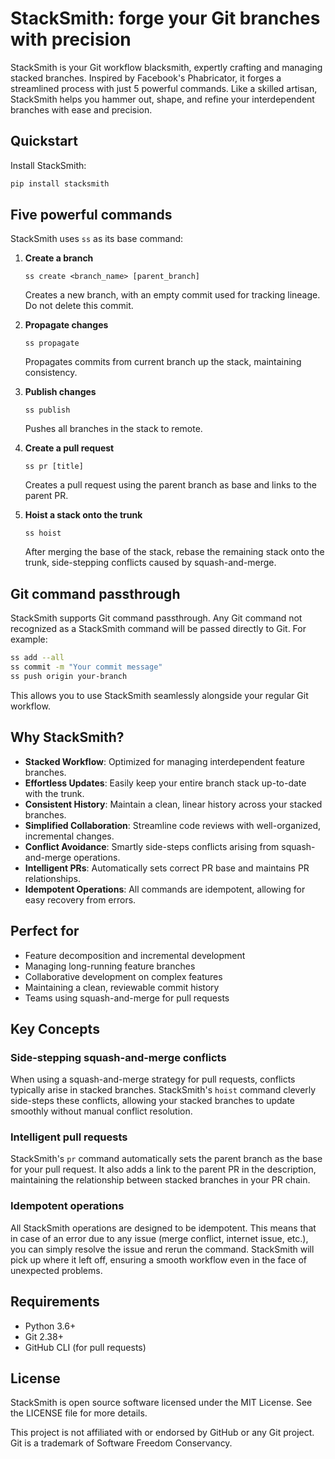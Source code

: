# StackSmith: forge your Git branches with precision

StackSmith is your Git workflow blacksmith, expertly crafting and managing stacked branches. Inspired by Facebook's Phabricator, it forges a streamlined process with just 5 powerful commands. Like a skilled artisan, StackSmith helps you hammer out, shape, and refine your interdependent branches with ease and precision.

## Quickstart

Install StackSmith:

```bash
pip install stacksmith
```

## Five powerful commands

StackSmith uses `ss` as its base command:

1. **Create a branch**
   ```
   ss create <branch_name> [parent_branch]
   ```
   Creates a new branch, with an empty commit used for tracking lineage. Do not delete this commit.

2. **Propagate changes**
   ```
   ss propagate
   ```
   Propagates commits from current branch up the stack, maintaining consistency.

3. **Publish changes**
   ```
   ss publish
   ```
   Pushes all branches in the stack to remote.

4. **Create a pull request**
   ```
   ss pr [title]
   ```
   Creates a pull request using the parent branch as base and links to the parent PR.

5. **Hoist a stack onto the trunk**
   ```
   ss hoist
   ```
   After merging the base of the stack, rebase the remaining stack onto the trunk, side-stepping conflicts caused by squash-and-merge.

## Git command passthrough

StackSmith supports Git command passthrough. Any Git command not recognized as a StackSmith command will be passed directly to Git. For example:

```bash
ss add --all
ss commit -m "Your commit message"
ss push origin your-branch
```

This allows you to use StackSmith seamlessly alongside your regular Git workflow.

## Why StackSmith?

- **Stacked Workflow**: Optimized for managing interdependent feature branches.
- **Effortless Updates**: Easily keep your entire branch stack up-to-date with the trunk.
- **Consistent History**: Maintain a clean, linear history across your stacked branches.
- **Simplified Collaboration**: Streamline code reviews with well-organized, incremental changes.
- **Conflict Avoidance**: Smartly side-steps conflicts arising from squash-and-merge operations.
- **Intelligent PRs**: Automatically sets correct PR base and maintains PR relationships.
- **Idempotent Operations**: All commands are idempotent, allowing for easy recovery from errors.

## Perfect for

- Feature decomposition and incremental development
- Managing long-running feature branches
- Collaborative development on complex features
- Maintaining a clean, reviewable commit history
- Teams using squash-and-merge for pull requests

## Key Concepts

### Side-stepping squash-and-merge conflicts

When using a squash-and-merge strategy for pull requests, conflicts typically arise in stacked branches. StackSmith's `hoist` command cleverly side-steps these conflicts, allowing your stacked branches to update smoothly without manual conflict resolution.

### Intelligent pull requests

StackSmith's `pr` command automatically sets the parent branch as the base for your pull request. It also adds a link to the parent PR in the description, maintaining the relationship between stacked branches in your PR chain.

### Idempotent operations

All StackSmith operations are designed to be idempotent. This means that in case of an error due to any issue (merge conflict, internet issue, etc.), you can simply resolve the issue and rerun the command. StackSmith will pick up where it left off, ensuring a smooth workflow even in the face of unexpected problems.

## Requirements

- Python 3.6+
- Git 2.38+
- GitHub CLI (for pull requests)

## License

StackSmith is open source software licensed under the MIT License. See the LICENSE file for more details.

This project is not affiliated with or endorsed by GitHub or any Git project. Git is a trademark of Software Freedom Conservancy.